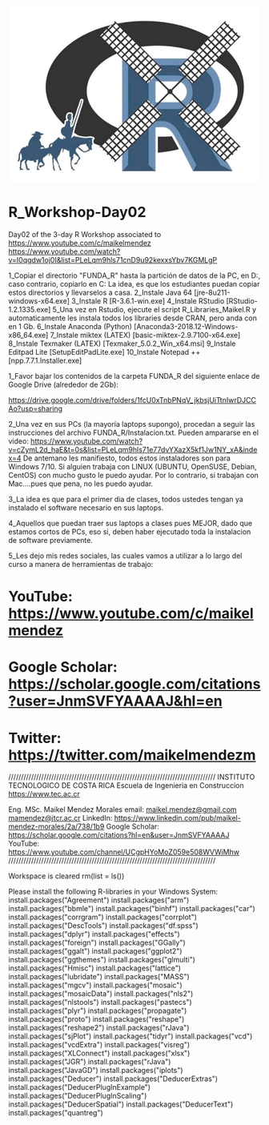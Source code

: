 ![alt test](/R.jpg)

# R_Workshop-Day02
Day02 of the 3-day R Workshop associated to https://www.youtube.com/c/maikelmendez
https://www.youtube.com/watch?v=I0qgdw1oj0I&list=PLeLqm9hls71cnD9u92kexxsYbv7KGMLgP

1_Copiar el directorio "FUNDA_R" hasta la partición de datos de la PC, en D:, caso contrario, copiarlo en C:
La idea, es que los estudiantes puedan copiar estos directorios y llevarselos a casa.
2_Instale Java 64 [jre-8u211-windows-x64.exe]
3_Instale R [R-3.6.1-win.exe]
4_Instale RStudio [RStudio-1.2.1335.exe]
5_Una vez en Rstudio, ejecute el script R_Libraries_Maikel.R y automaticamente les instala todos los libraries desde CRAN, pero anda con en 1 Gb.
6_Instale Anaconda (Python) [Anaconda3-2018.12-Windows-x86_64.exe]
7_Instale miktex   (LATEX) [basic-miktex-2.9.7100-x64.exe]
8_Instale Texmaker (LATEX) [Texmaker_5.0.2_Win_x64.msi]
9_Instale Editpad Lite [SetupEditPadLite.exe]
10_Instale Notepad ++ [npp.7.7.1.Installer.exe]

1_Favor bajar los contenidos de la carpeta FUNDA_R del siguiente enlace de Google Drive (alrededor de 2Gb):

https://drive.google.com/drive/folders/1fcU0xTnbPNqV_jkbsjUiTtnIwrDJCCAo?usp=sharing

2_Una vez en sus PCs (la mayoría laptops supongo), procedan a seguir las instrucciones del archivo FUNDA_R/Instalacion.txt. Pueden ampararse en el video: https://www.youtube.com/watch?v=cZymL2d_haE&t=0s&list=PLeLqm9hls71e77dvYXazX5kf1Jw1NY_xA&index=4
De antemano les manifiesto, todos estos instaladores son para Windows 7/10. Si alguien trabaja con LINUX (UBUNTU, OpenSUSE, Debian, CentOS) con mucho gusto le puedo ayudar. Por lo contrario, si trabajan con Mac....pues que pena, no les puedo ayudar.

3_La idea es que para el primer dia de clases, todos ustedes tengan ya instalado el software necesario en sus laptops.

4_Aquellos que puedan traer sus laptops a clases pues MEJOR, dado que estamos cortos de PCs, eso si, deben haber ejecutado toda la instalacion de software previamente.

5_Les dejo mis redes sociales, las cuales vamos a utilizar a lo largo del curso a manera de herramientas de trabajo:

# YouTube: https://www.youtube.com/c/maikelmendez
# Google Scholar: https://scholar.google.com/citations?user=JnmSVFYAAAAJ&hl=en
# Twitter: https://twitter.com/maikelmendezm

 //////////////////////////////////////////////////////////////////////////////////
 INSTITUTO TECNOLOGICO DE COSTA RICA
 Escuela de Ingenieria en Construccion
 https://www.tec.ac.cr

 Eng. MSc. Maikel Mendez Morales
 email: maikel.mendez@gmail.com mamendez@itcr.ac.cr
 LinkedIn: https://www.linkedin.com/pub/maikel-mendez-morales/2a/738/1b9
 Google Scholar: https://scholar.google.com/citations?hl=en&user=JnmSVFYAAAAJ
 YouTube: https://www.youtube.com/channel/UCgpHYoMoZ059e508WVWiMhw
 //////////////////////////////////////////////////////////////////////////////////

 Workspace is cleared
rm(list = ls())

 Please install the following R-libraries in your Windows System:
install.packages("Agreement")
install.packages("arm")
install.packages("bbmle")
install.packages("binhf")
install.packages("car")
install.packages("corrgram")
install.packages("corrplot")
install.packages("DescTools")
install.packages("df.spss")
install.packages("dplyr")
install.packages("effects")
install.packages("foreign")
install.packages("GGally")
install.packages("ggalt")
install.packages("ggplot2")
install.packages("ggthemes")
install.packages("glmulti")
install.packages("Hmisc")
install.packages("lattice")
install.packages("lubridate")
install.packages("MASS")
install.packages("mgcv")
install.packages("mosaic")
install.packages("mosaicData")
install.packages("nls2")
install.packages("nlstools")
install.packages("pastecs")
install.packages("plyr")
install.packages("propagate")
install.packages("proto")
install.packages("reshape")
install.packages("reshape2")
install.packages("rJava")
install.packages("sjPlot")
install.packages("tidyr")
install.packages("vcd")
install.packages("vcdExtra")
install.packages("visreg")
install.packages("XLConnect")
install.packages("xlsx")
install.packages("JGR")
install.packages("rJava")
install.packages("JavaGD")
install.packages("iplots")
install.packages("Deducer")
install.packages("DeducerExtras")
install.packages("DeducerPlugInExample")
install.packages("DeducerPlugInScaling")
install.packages("DeducerSpatial")
install.packages("DeducerText")
install.packages("quantreg")

